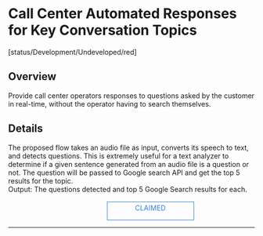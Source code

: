 <!--TODO: Replace all references to "VDA", "Developer Application", and "Developer App" with "Veritone Developer"-->
<style>
    #claim-this-flow-btn {
        display: block;
        color: #2F80ED;
        border: 1px solid #2F80ED;
        width: 170px;
        height: 30px;
        text-align: center;
        padding: 3px;
        position: relative;
        text-decoration: none;
        left: 40%;
    }
</style>
# Call Center Automated Responses for Key Conversation Topics
[status/Development/Undeveloped/red]


## Overview <!-- {docsify-ignore} -->
Provide call center operators responses to questions asked by the customer in real-time, without the operator having to search themselves.

## Details <!-- {docsify-ignore} -->
The proposed flow takes an audio file as input, converts its speech to text, and detects questions. This is extremely useful for a text analyzer to determine if a given sentence generated from an audio file is a question or not. The question will be passed to Google search API and get the top 5 results for the topic.
</br>
Output: The questions detected and top 5 Google Search results for each.
</br>
</br>
<a target="_blank" href="#" id="claim-this-flow-btn">CLAIMED</a>
<hr>